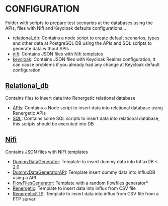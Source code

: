 # CONFIGURATION

 Folder with scripts to prepare test scenarios at the databases using the APIs, files with Nifi and Keycloak defaults configurations...

 - [relational_db](relational_db/): Contains a node script to create default scenarios, types and other data at PostgreSQL DB using the APIs and SQL scripts to generate data without APIs
 - [nifi](nifi/): Contains JSON files with Nifi templates
 - [keycloak](keycloak/): Contains JSON files with Keycloak Realms configuration, it can cause problems if you already had any change at Keycloak default configuration

## [Relational_db](relational_db/)

Contains files to insert data into Renergetic relational database

 - [APIs](relational_db/APIs/): Contains a Node script to insert data into relational database using Renergetic APIs
 - [SQL](relational_db/SQL/): Contains some SQL scripts to insert data into relational database, this scripts should be executed into DB

## [Nifi](nifi/)

Contains JSON files with NIFI templates

 - [DummyDataGenerator](nifi/DummyDataGenerator.xml): Template to insert dummy data into InfluxDB < 2.0
 - [DummyDataGeneratorAPI](nifi/DummyDataGeneratorAPI.xml): Template insert dummy data into InfluxDB using a API
 - [FlowFilesGenerator](nifi/FlowFilesGenerator.xml): Template with a random flowfiles generatorº
 - [Renergetic](nifi/renergetic.xml): Template to insert data into influx from CSV file
 - [RenergeticFTP](nifi/renergeticFTP.xml): Template to insert data into influx from CSV file from a FTP server
